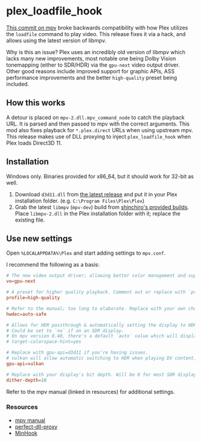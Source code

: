 # plex_loadfile_hook

[This commit on mpv](https://github.com/mpv-player/mpv/commit/c678033c1d60b48ae02fbbe4815869b9504a17f6) broke backwards compatibility with how Plex utilizes the `loadfile` command to play video. This release fixes it via a hack, and allows using the latest version of libmpv.

Why is this an issue? Plex uses an incredibly old version of libmpv which lacks many new improvements, most notable one being Dolby Vision tonemapping (either to SDR/HDR) via the `gpu-next` video output driver. Other good reasons include improved support for graphic APIs, ASS performance improvements and the better `high-quality` preset being included.

## How this works

A detour is placed on `mpv-2.dll.mpv_command_node` to catch the playback URL. It is parsed and then passed to mpv with the correct arguments. This mod also fixes playback for `*.plex.direct` URLs when using upstream mpv.
This release makes use of DLL proxying to inject `plex_loadfile_hook` when Plex loads Direct3D 11.

## Installation

Windows only. Binaries provided for x86_64, but it should work for 32-bit as well.

1. Download `d3d11.dll` from [the latest release](https://github.com/yuv420p10le/plex_loadfile_hook/releases/latest/download/d3d11.dll) and put it in your Plex installation folder. (e.g. `C:\Program Files\Plex\Plex`)
2. Grab the latest `libmpv` (`mpv-dev`) build from [shinchiro's provided builds](https://github.com/shinchiro/mpv-winbuild-cmake/releases/latest). Place `libmpv-2.dll` in the Plex installation folder with it; replace the existing file.

## Use new settings

Open `%LOCALAPPDATA%\Plex` and start adding settings to `mpv.conf`.

I recommend the following as a basis:

```conf
# The new video output driver; allowing better color management and support for DV/HDR tonemapping.
vo=gpu-next

# A preset for higher quality playback. Comment out or replace with `profile=fast` if playback performance is unacceptable.
profile=high-quality

# Refer to the manual; too long to elaborate. Replace with your own choice if needed, but this is a good generic option.
hwdec=auto-safe

# Allows for HDR passthrough & automatically setting the display to HDR mode, when using the Vulkan API.
# Could be set to `no` if on an SDR display.
# On mpv version 0.40, there's a default `auto` value which will display HDR content directly if the display supports it. Or it will use mpv's tonemapping for it otherwise.
# target-colorspace-hint=yes

# Replace with gpu-api=d3d11 if you're having issues.
# vulkan will allow automatic switching to HDR when playing DV content, and will display DV tonemapped to HDR.
gpu-api=vulkan

# Replace with your display's bit depth. Will be 8 for most SDR displays, and 10/12 for most HDR/DV supporting ones.
dither-depth=10
```

Refer to the mpv manual (linked in resources) for additional settings.

### Resources

* [mpv manual](https://mpv.io/manual/stable/)
* [perfect-dll-proxy](https://github.com/mrexodia/perfect-dll-proxy)
* [MinHook](https://github.com/TsudaKageyu/minhook)
